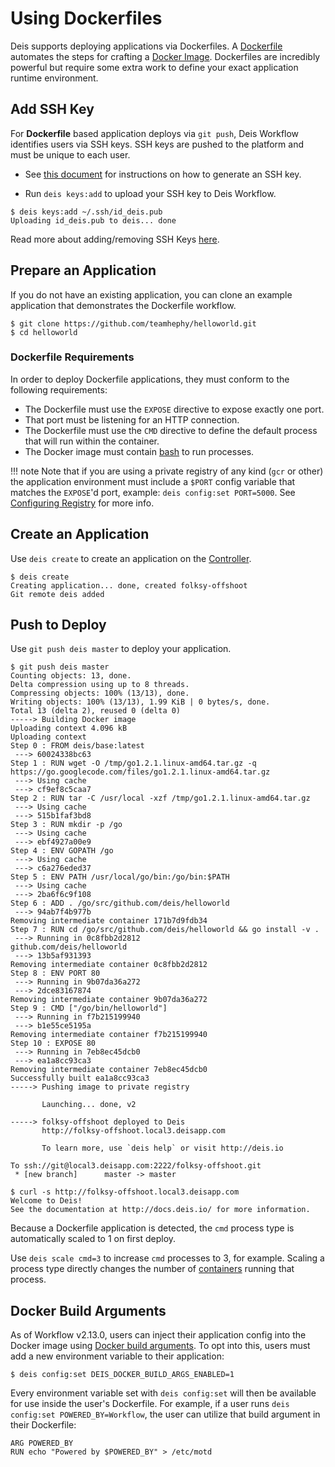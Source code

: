 # Using Dockerfiles

Deis supports deploying applications via Dockerfiles.  A [Dockerfile][] automates the steps for crafting a [Docker Image][].
Dockerfiles are incredibly powerful but require some extra work to define your exact application runtime environment.

## Add SSH Key

For **Dockerfile** based application deploys via `git push`, Deis Workflow identifies users via SSH keys. SSH keys are pushed to the platform and must be unique to each user.

- See [this document](../users/ssh-keys.md#generate-an-ssh-key) for instructions on how to generate an SSH key.

- Run `deis keys:add` to upload your SSH key to Deis Workflow.

```
$ deis keys:add ~/.ssh/id_deis.pub
Uploading id_deis.pub to deis... done
```

Read more about adding/removing SSH Keys [here](../users/ssh-keys.md#adding-and-removing-ssh-keys).


## Prepare an Application

If you do not have an existing application, you can clone an example application that demonstrates the Dockerfile workflow.

    $ git clone https://github.com/teamhephy/helloworld.git
    $ cd helloworld


### Dockerfile Requirements

In order to deploy Dockerfile applications, they must conform to the following requirements:

* The Dockerfile must use the `EXPOSE` directive to expose exactly one port.
* That port must be listening for an HTTP connection.
* The Dockerfile must use the `CMD` directive to define the default process that will run within the container.
* The Docker image must contain [bash](https://www.gnu.org/software/bash/) to run processes.

!!! note
    Note that if you are using a private registry of any kind (`gcr` or other) the application environment must include a `$PORT` config variable that matches the `EXPOSE`'d port, example: `deis config:set PORT=5000`. See [Configuring Registry](../installing-workflow/configuring-registry/#configuring-off-cluster-private-registry) for more info.


## Create an Application

Use `deis create` to create an application on the [Controller][].

    $ deis create
    Creating application... done, created folksy-offshoot
    Git remote deis added


## Push to Deploy

Use `git push deis master` to deploy your application.

    $ git push deis master
    Counting objects: 13, done.
    Delta compression using up to 8 threads.
    Compressing objects: 100% (13/13), done.
    Writing objects: 100% (13/13), 1.99 KiB | 0 bytes/s, done.
    Total 13 (delta 2), reused 0 (delta 0)
    -----> Building Docker image
    Uploading context 4.096 kB
    Uploading context
    Step 0 : FROM deis/base:latest
     ---> 60024338bc63
    Step 1 : RUN wget -O /tmp/go1.2.1.linux-amd64.tar.gz -q https://go.googlecode.com/files/go1.2.1.linux-amd64.tar.gz
     ---> Using cache
     ---> cf9ef8c5caa7
    Step 2 : RUN tar -C /usr/local -xzf /tmp/go1.2.1.linux-amd64.tar.gz
     ---> Using cache
     ---> 515b1faf3bd8
    Step 3 : RUN mkdir -p /go
     ---> Using cache
     ---> ebf4927a00e9
    Step 4 : ENV GOPATH /go
     ---> Using cache
     ---> c6a276eded37
    Step 5 : ENV PATH /usr/local/go/bin:/go/bin:$PATH
     ---> Using cache
     ---> 2ba6f6c9f108
    Step 6 : ADD . /go/src/github.com/deis/helloworld
     ---> 94ab7f4b977b
    Removing intermediate container 171b7d9fdb34
    Step 7 : RUN cd /go/src/github.com/deis/helloworld && go install -v .
     ---> Running in 0c8fbb2d2812
    github.com/deis/helloworld
     ---> 13b5af931393
    Removing intermediate container 0c8fbb2d2812
    Step 8 : ENV PORT 80
     ---> Running in 9b07da36a272
     ---> 2dce83167874
    Removing intermediate container 9b07da36a272
    Step 9 : CMD ["/go/bin/helloworld"]
     ---> Running in f7b215199940
     ---> b1e55ce5195a
    Removing intermediate container f7b215199940
    Step 10 : EXPOSE 80
     ---> Running in 7eb8ec45dcb0
     ---> ea1a8cc93ca3
    Removing intermediate container 7eb8ec45dcb0
    Successfully built ea1a8cc93ca3
    -----> Pushing image to private registry

           Launching... done, v2

    -----> folksy-offshoot deployed to Deis
           http://folksy-offshoot.local3.deisapp.com

           To learn more, use `deis help` or visit http://deis.io

    To ssh://git@local3.deisapp.com:2222/folksy-offshoot.git
     * [new branch]      master -> master

    $ curl -s http://folksy-offshoot.local3.deisapp.com
    Welcome to Deis!
    See the documentation at http://docs.deis.io/ for more information.

Because a Dockerfile application is detected, the `cmd` process type is automatically scaled to 1 on first deploy.

Use `deis scale cmd=3` to increase `cmd` processes to 3, for example. Scaling a
process type directly changes the number of [containers][container]
running that process.


## Docker Build Arguments

As of Workflow v2.13.0, users can inject their application config into the Docker image using
[Docker build arguments][build-args]. To opt into this, users must add a new environment variable
to their application:

```
$ deis config:set DEIS_DOCKER_BUILD_ARGS_ENABLED=1
```

Every environment variable set with `deis config:set` will then be available for use inside the
user's Dockerfile. For example, if a user runs `deis config:set POWERED_BY=Workflow`,
the user can utilize that build argument in their Dockerfile:

```
ARG POWERED_BY
RUN echo "Powered by $POWERED_BY" > /etc/motd
```


[build-args]: https://docs.docker.com/engine/reference/commandline/build/#set-build-time-variables---build-arg
[container]: ../reference-guide/terms.md#container
[controller]: ../understanding-workflow/components.md#controller
[Dockerfile]: https://docs.docker.com/reference/builder/
[Docker Image]: https://docs.docker.com/introduction/understanding-docker/
[CMD instruction]:  https://docs.docker.com/reference/builder/#cmd
[Procfile]: https://devcenter.heroku.com/articles/procfile
